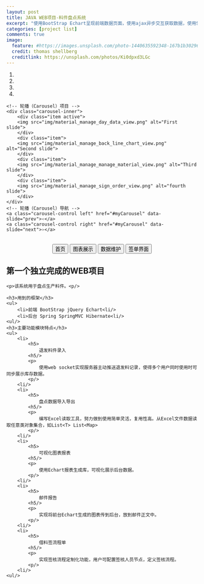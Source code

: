 ```yaml
---
layout: post
title: JAVA WEB项目-料件盘点系统
excerpt: "使用BootStrap Echart呈现前端数据页面，使用ajax异步交互获取数据，使用SpringMVC Hibernate支撑后台业务；"
categories: [project list]
comments: true
image:
  feature: #https://images.unsplash.com/photo-1440635592348-167b1b30296f?crop=entropy&dpr=2&fit=crop&fm=jpg&h=475&ixjsv=2.1.0&ixlib=rb-0.3.5&q=50&w=1250
  credit: thomas shellberg
  creditlink: https://unsplash.com/photos/Ki0dpxd3LGc
---
```

<div id="myCarousel" class="carousel slide">
	<!-- 轮播（Carousel）指标 -->
	<ol class="carousel-indicators">
		<li data-target="#myCarousel" data-slide-to="0" class="active"></li>
		<li data-target="#myCarousel" data-slide-to="1"></li>
		<li data-target="#myCarousel" data-slide-to="2"></li>
		<li data-target="#myCarousel" data-slide-to="3"></li>
	</ol>   

	<!-- 轮播（Carousel）项目 -->
	<div class="carousel-inner">
		<div class="item active">
		<img src="img/material_manage_day_data_view.png" alt="First slide">
		</div>
		<div class="item">
		<img src="img/material_manage_back_line_chart_view.png" alt="Second slide">
		</div>
		<div class="item">
		<img src="img/material_manage_manage_material_view.png" alt="Third slide">
		</div>
		<div class="item">
		<img src="img/material_manage_sign_order_view.png" alt="fourth slide">
		</div>
	</div>
	<!-- 轮播（Carousel）导航 -->
	<a class="carousel-control left" href="#myCarousel" data-slide="prev">‹</a>
	<a class="carousel-control right" href="#myCarousel" data-slide="next">›</a>
</div>

<!-- 控制按钮 -->
<br>
<div style="text-align:center;">
	<input type="button" class="btn slide-one" value="首页">
	<input type="button" class="btn slide-two" value="图表展示">
	<input type="button" class="btn slide-three" value="数据维护">
	<input type="button" class="btn slide-fourth" value="签单界面">
</div>
<h2> 第一个独立完成的WEB项目</h2>
	
	<p>该系统用于盘点生产料件。<p/>
	
	<h3>用到的框架</h3>
	<ul>
		<li>前端 BootStrap jQuery Echart<li/>
		<li>后台 Spring SpringMVC Hibernate<li/>
	<ul/>	
	<h3>主要功能模块特点</h3>
	<ul>
		<li>
			<h5>
				退发料件录入
			<h5/>
			<p>
				使用web socket实现服务器主动推送退发料记录，使得多个用户同时使用时可同步展示库存数据。
			<p/>
		<li/>
		<li>
			<h5>
				盘点数据导入导出
			<h5/>
			<p>
				编写Excel读取工具，努力做到使用简单灵活，复用性高。从Excel文件数据读取任意类对象集合，如List<T> List<Map>
			<p/>
		<li/>
		<li>
			<h5>
				可视化图表报表
			<h5/>
			<p>
				使用Echart报表生成库，可视化展示后台数据。
			<p/>
		<li/>
		<li>
			<h5>
				邮件报告
			<h5/>
			<p>
				实现将前台Echart生成的图表传到后台，放到邮件正文中。
			<p/>
		<li/>
		<li>
			<h5>
				借料签流程单
			<h5/>
			<p>
				实现签核流程定制化功能，用户可配置签核人员节点，定义签核流程。
			<p/>
		<li/>
	<ul/>	
<link rel="stylesheet" href="https://cdn.bootcss.com/bootstrap/3.3.7/css/bootstrap.min.css">
<script src="https://cdn.bootcss.com/jquery/2.1.1/jquery.min.js"></script>
<script src="https://cdn.bootcss.com/bootstrap/3.3.7/js/bootstrap.min.js"></script>
<script>
	$(function(){
		// 初始化轮播
			//$("#myCarousel").carousel('cycle');
		// 停止轮播
			//$("#myCarousel").carousel('pause');
		// 循环轮播到上一个项目
			//$("#myCarousel").carousel('prev');
		// 循环轮播到下一个项目
			//$("#myCarousel").carousel('next');
		// 循环轮播到某个特定的帧 
		$(".slide-one").click(function(){
			$("#myCarousel").carousel(0);
		});
		$(".slide-two").click(function(){
			$("#myCarousel").carousel(1);
		});
		$(".slide-three").click(function(){
			$("#myCarousel").carousel(2);
		});
		$(".slide-fourth").click(function(){
			$("#myCarousel").carousel(3);
		});
	});
</script>